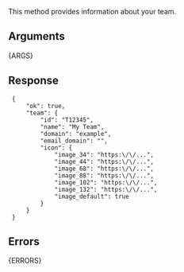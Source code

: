 
This method provides information about your team.


## Arguments

{ARGS}


## Response

     {
         "ok": true,
         "team": {
             "id": "T12345",
             "name": "My Team",
             "domain": "example",
             "email_domain": "",
             "icon": {
                 "image_34": "https:\/\/...",
                 "image_44": "https:\/\/...",
                 "image_68": "https:\/\/...",
                 "image_88": "https:\/\/...",
                 "image_102": "https:\/\/...",
                 "image_132": "https:\/\/...",
                 "image_default": true
             }
         }
     }

## Errors

{ERRORS}


